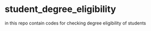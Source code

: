 # student_degree_eligibility
in this repo contain codes for checking degree eligibility of students 
